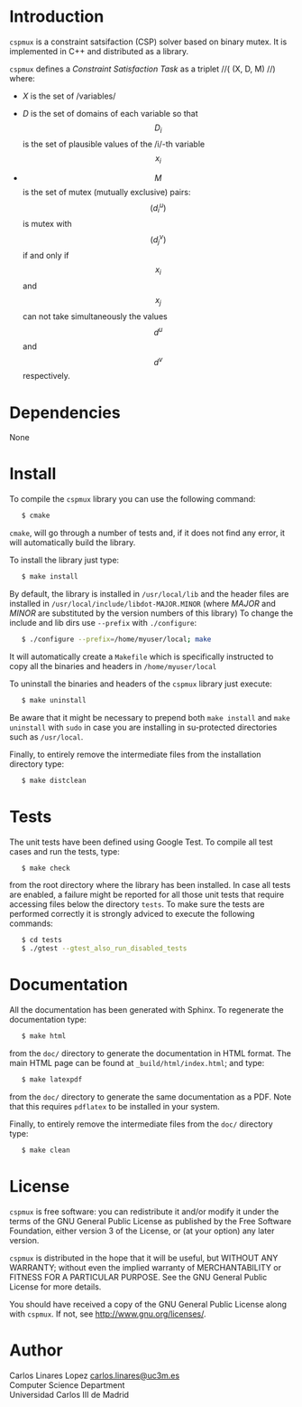 # Introduction #

`cspmux` is a constraint satsifaction (CSP) solver based on binary mutex. It is implemented in C++ and distributed as a library.

`cspmux` defines a *Constraint Satisfaction Task* as a triplet //( (X, D, M) //) where:

* $X$ is the set of /variables/

* $D$ is the set of domains of each variable so that $$D_i$$ is the set of plausible values of the /i/-th variable $$x_i$$

* $$M$$ is the set of mutex (mutually exclusive) pairs: $$(d_i^u)$$ is mutex with $$(d_j^v)$$ if and only if $$x_i$$ and $$x_j$$ can not take simultaneously the values $$d^u$$ and $$d^v$$ respectively.


# Dependencies #

None


# Install #

To compile the `cspmux` library you can use the following command:

```bash
   $ cmake
```

`cmake`, will go through a number of tests and, if it does not find any error, it will automatically build the library.

To install the library just type:

```bash
   $ make install
```    

By default, the library is installed in `/usr/local/lib` and the header files are installed in `/usr/local/include/libdot-MAJOR.MINOR` (where *MAJOR* and *MINOR* are substituted by the version numbers of this library) To change the include and lib dirs use `--prefix` with `./configure`:

```bash
   $ ./configure --prefix=/home/myuser/local; make
```

It will automatically create a `Makefile` which is specifically instructed to copy all the binaries and headers in `/home/myuser/local`

To uninstall the binaries and headers of the `cspmux` library just execute:

```bash
   $ make uninstall
```    

Be aware that it might be necessary to prepend both `make install` and `make uninstall` with `sudo` in case you are installing in su-protected directories such as `/usr/local`.

Finally, to entirely remove the intermediate files from the installation directory type:

```bash
   $ make distclean
```   


# Tests #

The unit tests have been defined using Google Test. To compile all test cases and run the tests, type:

```bash
   $ make check
```    

from the root directory where the library has been installed. In case all tests are enabled, a failure might be reported for all those unit tests that require accessing files below the directory `tests`. To make sure the tests are performed correctly it is strongly adviced to execute the following commands:

```bash
   $ cd tests
   $ ./gtest --gtest_also_run_disabled_tests
```    

# Documentation #

All the documentation has been generated with Sphinx. To regenerate the documentation type:

```bash
   $ make html
```    

from the `doc/` directory to generate the documentation in HTML format. The main HTML page can be found at `_build/html/index.html`; and type:

```bash
   $ make latexpdf
```    
from the `doc/` directory to generate the same documentation as a PDF. Note that this requires `pdflatex` to be installed in your system.

Finally, to entirely remove the intermediate files from the `doc/` directory type:

```bash
   $ make clean
```   


# License #

`cspmux` is free software: you can redistribute it and/or modify it under the terms of the GNU General Public License as published by the Free Software Foundation, either version 3 of the License, or (at your option) any later version.

`cspmux` is distributed in the hope that it will be useful, but WITHOUT ANY WARRANTY; without even the implied warranty of MERCHANTABILITY or FITNESS FOR A PARTICULAR PURPOSE.  See the GNU General Public License for more details.

You should have received a copy of the GNU General Public License along with `cspmux`.  If not, see <http://www.gnu.org/licenses/>.


# Author #

Carlos Linares Lopez <carlos.linares@uc3m.es>  
Computer Science Department  
Universidad Carlos III de Madrid

